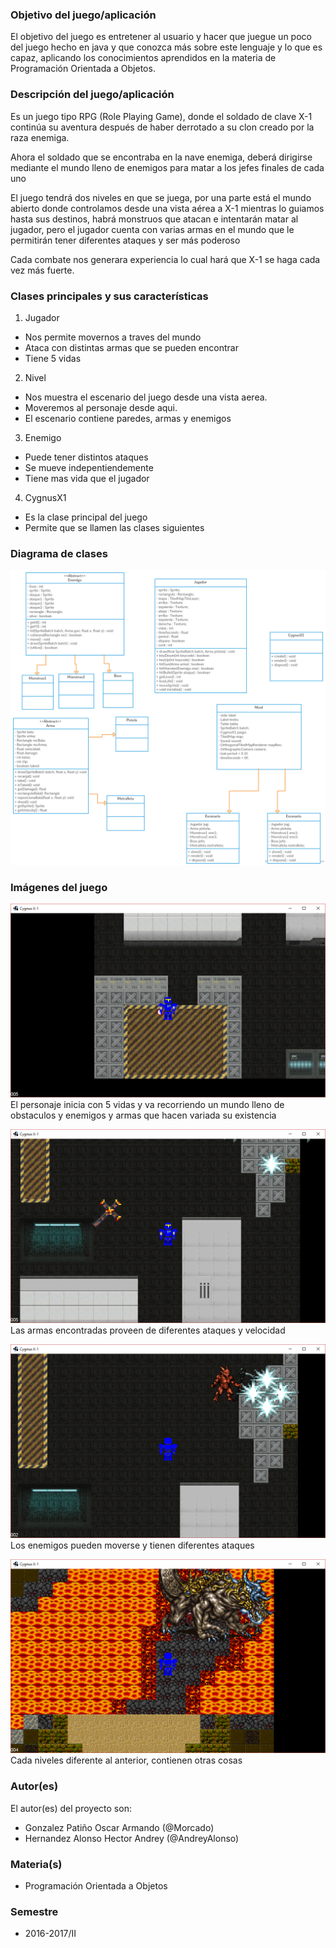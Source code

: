 ### Objetivo del juego/aplicación
El objetivo del juego es entretener al usuario y hacer que juegue un poco del juego hecho en java y que conozca más sobre este lenguaje y lo que es capaz, aplicando los conocimientos aprendidos en la materia de Programación Orientada a Objetos.

### Descripción del juego/aplicación
Es un juego tipo RPG (Role Playing Game), donde el soldado de clave X-1 continúa su aventura después de haber derrotado a su clon creado por la raza enemiga. 
 
Ahora el soldado que se encontraba en la nave enemiga, deberá dirigirse mediante el mundo lleno de enemigos para matar a los jefes finales de cada uno

El juego tendrá dos niveles en que se juega, por una parte está el mundo abierto donde controlamos desde una vista aérea a X-1 mientras lo guiamos hasta sus destinos, habrá monstruos que atacan e intentarán matar al jugador, pero el jugador cuenta con varias armas en el mundo que le permitirán tener diferentes ataques y ser más poderoso

Cada combate nos generara experiencia lo cual hará que X-1 se haga cada vez más fuerte.

### Clases principales y sus características
1. Jugador
* Nos permite movernos a traves del mundo
* Ataca con distintas armas que se pueden encontrar
* Tiene 5 vidas

2. Nivel
* Nos muestra el escenario del juego desde una vista aerea.
* Moveremos al personaje desde aqui.
* El escenario contiene paredes, armas y enemigos

3. Enemigo
* Puede tener distintos ataques
* Se mueve indepentiendemente
* Tiene mas vida que el jugador

4. CygnusX1
* Es la clase principal del juego
* Permite que se llamen las clases siguientes


### Diagrama de clases
![Diagrama de clases](Imagenes/diagrama.png)

### Imágenes del juego
![Inicio del juego](Imagenes/Imagen031.png)
El personaje inicia con 5 vidas y va recorriendo un mundo lleno de obstaculos y enemigos y armas que hacen variada su existencia

![Arma encontrada en el suelo](Imagenes/Imagen032.png)
Las armas encontradas proveen de diferentes ataques y velocidad

![Enemigos y sus ataques](Imagenes/Imagen033.png)
Los enemigos pueden moverse y tienen diferentes ataques

![Nivel 2](Imagenes/Imagen034.png)
Cada niveles diferente al anterior, contienen otras cosas

### Autor(es)
El autor(es) del proyecto son:
- Gonzalez Patiño Oscar Armando (@Morcado)
- Hernandez Alonso Hector Andrey (@AndreyAlonso)

### Materia(s)
- Programación Orientada a Objetos

### Semestre
- 2016-2017/II
